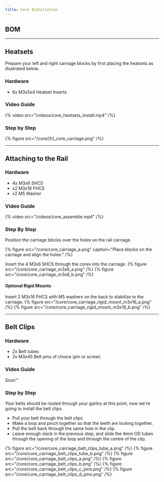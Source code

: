 ```yaml
---
title: Core Installation
---
```


## BOM

---

## Heatsets
Prepare your left and right carriage blocks by first placing the heatsets as illustrated below.

### Hardware
- 6x M3x5x4 Heatset Inserts

### Video Guide
{% video src="/videos/core_heatsets_install.mp4" /%}

### Step by Step
{% figure src="/core/[h]_core_carriage.png" /%}

---

## Attaching to the Rail

### Hardware
- 4x M3x6 SHCS
- x2 M3x16 FHCS
- x2 M5 Washer

### Video Guide
{% video src="/videos/core_assemble.mp4" /%}

### Step By Step
Position the carriage blocks over the holes on the rail carriage.

{% figure src="/core/core_carriage_a.png" caption="Place blocks on the carriage and align the holes." /%}

Insert the 4 M3x6 SHCS through the cores into the carriage.
{% figure src="/core/core_carriage_m3x6_a.png" /%}
{% figure src="/core/core_carriage_m3x6_b.png" /%}

#### Optional Rigid Mounts
Insert 2 M3x16 FHCS with M5 washers on the back to stabilize to the carriage.
{% figure src="/core/core_carriage_rigid_mount_m3x16_a.png" /%}
{% figure src="/core/core_carriage_rigid_mount_m3x16_b.png" /%}

---

## Belt Clips

### Hardware
- 2x Belt tubes
- 2x M3x45 Belt pins of choice (pin or screw)

### Video Guide
Soon™

### Step by Step
Your belts should be routed through your gantry at this point, now we're going to install the belt clips.

- Pull your belt through the belt clips.
- Make a loop and pinch together so that the teeth are locking together.
- Pull the belt back through the same hole in the clip.
- Leave enough slack in the previous step, and slide the 4mm OD tubes through the opening of the loop and through the centre of the clip.

{% figure src="/core/core_carriage_belt_clips_tube_a.png" /%}
{% figure src="/core/core_carriage_belt_clips_tube_b.png" /%}
{% figure src="/core/core_carriage_belt_clips_a.png" /%}
{% figure src="/core/core_carriage_belt_clips_b.png" /%}
{% figure src="/core/core_carriage_belt_clips_c_pins.png" /%}
{% figure src="/core/core_carriage_belt_clips_d_pins.png" /%}

